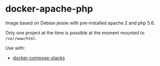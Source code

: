 # docker-apache-php

Image based on Debian jessie with pre-installed apache 2 and php 5.6.

Only one project at the time is possible at the moment mounted to `/var/www/html`.

Use with:

- [docker-compose-stacks](https://github.com/misterpaladin/docker-compose-stacks)
